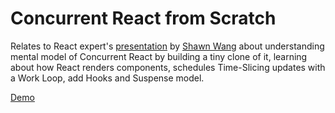 # Concurrent React from Scratch

Relates to React expert's [presentation](https://egghead.io/talks/react-concurrent-react-from-scratch) by [Shawn Wang](https://egghead.io/q/resources-by-shawn-wang) about understanding mental model of Concurrent React by building a tiny clone of it, learning about how React renders components, schedules Time-Slicing updates with a Work Loop, add Hooks and Suspense model.

[Demo](https://ntonbala.github.io/react-lessons/concurrent-react/)
